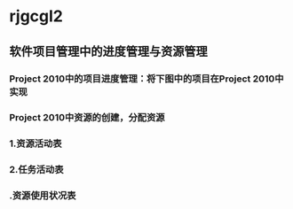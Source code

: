 # rjgcgl2<br>
## 软件项目管理中的进度管理与资源管理<br>
### Project 2010中的项目进度管理：将下图中的项目在Project 2010中实现<br>
### Project 2010中资源的创建，分配资源<br>
### 1.资源活动表<br>
### 2.任务活动表<br>
### .资源使用状况表 <br>
